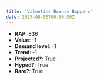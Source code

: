```yaml
---
title: 'Valentine Bounce Boppers'
date: 2025-08-06T00:00:00Z
---
```

- **RAP**: 836
- **Value**: -1
- **Demand level**: -1
- **Trend**: -1
- **Projected?**: True
- **Hyped?**: True
- **Rare?**: True
